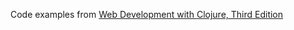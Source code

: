 Code examples from [Web Development with Clojure, Third Edition](https://pragprog.com/titles/dswdcloj3/web-development-with-clojure-third-edition/)
